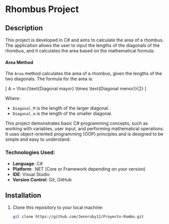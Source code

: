# Rhombus Project 

## Description
This project is developed in C# and aims to calculate the area of a rhombus. The application allows the user to input the lengths of the diagonals of the rhombus, and it calculates the area based on the mathematical formula:

#### Area Method
The `Area` method calculates the area of a rhombus, given the lengths of the two diagonals. The formula for the area is:

\[
A = \frac{\text{Diagonal mayor} \times \text{Diagonal menor}}{2}
\]

Where:
- `Diagonal_M` is the length of the larger diagonal.
- `Diagonal_m` is the length of the smaller diagonal.


This project demonstrates basic C# programming concepts, such as working with variables, user input, and performing mathematical operations. It uses object-oriented programming (OOP) principles and is designed to be simple and easy to understand.

### Technologies Used:
- **Language**: C#
- **Platform**: .NET (Core or Framework depending on your version)
- **IDE**: Visual Studio
- **Version Control**: Git, GitHub

## Installation
1. Clone this repository to your local machine:
   ```bash
   git clone https://github.com/Jennruby12/Proyecto-Rombo.git
